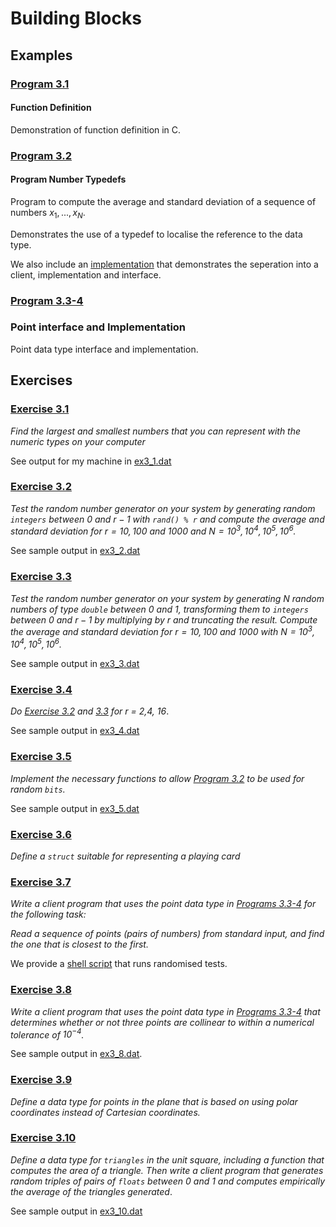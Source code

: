 # Building Blocks

## Examples

### [Program 3.1](./Examples/Program3_1/program3_1_function_definition.c)

#### Function Definition

Demonstration of function definition in C.

### [Program 3.2](./Examples/Program3_2/program3_2_number_types.c)

#### Program Number Typedefs

Program to compute the average and standard deviation
of a sequence of numbers $x_1, ... , x_N$.

Demonstrates the use of a typedef to localise the reference
to the data type.

We also include an [implementation](./Examples/Program3_2/MultifileImplementation/) that demonstrates the seperation into a client, implementation and interface.

### [Program 3.3-4](./Examples/Program3_3-4/)

### Point interface and Implementation

Point data type interface and implementation.

## Exercises

### [Exercise 3.1](./Exercises/Ex3_1/ex3_1.c)

*Find the largest and smallest numbers that you can represent with the numeric types on your computer*

See output for my machine in [ex3_1.dat](./Exercises/Ex3_1/ex3_1.dat)

### [Exercise 3.2](./Exercises/Ex3_2/ex3_2.c)

*Test the random number generator on your system by generating
random `integers` between $0$ and $r-1$ with `rand() % r` and
compute the average and standard deviation for $r=10, 100$ and $1000$ and $N = 10^3, 10^4, 10^5, 10^6$.*

See sample output in [ex3_2.dat](./Exercises/Ex3_2/ex3_2.dat)

### [Exercise 3.3](./Exercises/Ex3_3/ex3_3.c)

*Test the random number generator on your system by generating
$N$ random numbers of type `double` between $0$ and $1$,
transforming them to `integers` between $0$ and $r-1$ by
multiplying by $r$ and truncating the result. Compute the average and standard deviation for $r = 10, 100$ and $1000$
with $N = 10^3, 10^4, 10^5, 10^6$.*

See sample output in [ex3_3.dat](./Exercises/Ex3_3/ex3_3.dat)

### [Exercise 3.4](./Exercises/Ex3_4/ex3_4.c)

*Do [Exercise 3.2](#exercises-32) and [3.3](#exercises-33) for r = 2,4, 16*.

See sample output in [ex3_4.dat](./Exercises/Ex3_4/ex3_4.dat)

### [Exercise 3.5](./Exercises/Ex3_5/ex3_5.c)

*Implement the necessary functions to allow [Program 3.2](#program-32) to be used for random `bits`.*

See sample output in [ex3_5.dat](./Exercises/Ex3_5/ex3_5.dat)

### [Exercise 3.6](./Exercises/Ex3_6/playing_card.h)

*Define a `struct` suitable for representing a playing card*

### [Exercise 3.7](./Exercises/Ex3_7/ex3_7.c)

*Write a client program that uses the point data type in
[Programs 3.3-4](#program-33-4) for the following task:*

*Read a sequence of points (pairs of numbers) from standard
input, and find the one that is closest to the first.*


We provide a [shell script](./Exercises/Ex3_7/testPoint.sh)
that runs randomised tests.

### [Exercise 3.8](./Exercises/Ex3_8/ex3_8.c)

*Write a client program that uses the point data type in [Programs 3.3-4](#program-33-4) that determines whether
or not three points are collinear to within a numerical
tolerance of $10^{-4}$.*

See sample output in [ex3_8.dat](./Exercises/Ex3_8/tests/ex3_8.dat).

### [Exercise 3.9](./Exercises/Ex3_9/polarPoint.c)

*Define a data type for points in the plane that is based on using polar coordinates instead of Cartesian coordinates.*

### [Exercise 3.10](./Exercises/Ex3_10/ex3_10.c)

*Define a data type for `triangles` in the unit square, including
a function that computes the area of a triangle. Then write a
client program that generates random triples of pairs of `floats`
between $0$ and $1$ and computes empirically the average of
the triangles generated*.

See sample output in [ex3_10.dat](./Exercises/Ex3_10/ex3_10.dat)

